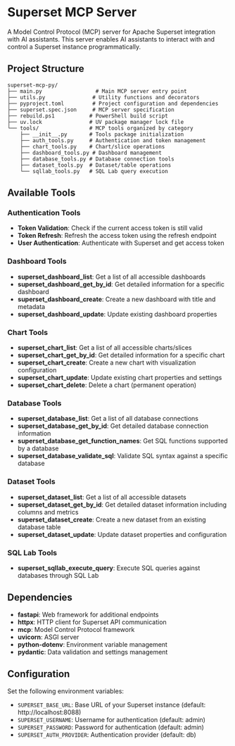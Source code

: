 # Superset MCP Server

A Model Control Protocol (MCP) server for Apache Superset integration with AI assistants. This server enables AI assistants to interact with and control a Superset instance programmatically.

## Project Structure

```
superset-mcp-py/
├── main.py                 # Main MCP server entry point
├── utils.py               # Utility functions and decorators
├── pyproject.toml         # Project configuration and dependencies
├── superset.spec.json     # MCP server specification
├── rebuild.ps1           # PowerShell build script
├── uv.lock               # UV package manager lock file
└── tools/                # MCP tools organized by category
    ├── __init__.py       # Tools package initialization
    ├── auth_tools.py     # Authentication and token management
    ├── chart_tools.py    # Chart/slice operations
    ├── dashboard_tools.py # Dashboard management
    ├── database_tools.py # Database connection tools
    ├── dataset_tools.py  # Dataset/table operations
    └── sqllab_tools.py   # SQL Lab query execution
```

## Available Tools

### Authentication Tools
- **Token Validation**: Check if the current access token is still valid
- **Token Refresh**: Refresh the access token using the refresh endpoint
- **User Authentication**: Authenticate with Superset and get access token

### Dashboard Tools
- **superset_dashboard_list**: Get a list of all accessible dashboards
- **superset_dashboard_get_by_id**: Get detailed information for a specific dashboard
- **superset_dashboard_create**: Create a new dashboard with title and metadata
- **superset_dashboard_update**: Update existing dashboard properties

### Chart Tools
- **superset_chart_list**: Get a list of all accessible charts/slices
- **superset_chart_get_by_id**: Get detailed information for a specific chart
- **superset_chart_create**: Create a new chart with visualization configuration
- **superset_chart_update**: Update existing chart properties and settings
- **superset_chart_delete**: Delete a chart (permanent operation)

### Database Tools
- **superset_database_list**: Get a list of all database connections
- **superset_database_get_by_id**: Get detailed database connection information
- **superset_database_get_function_names**: Get SQL functions supported by a database
- **superset_database_validate_sql**: Validate SQL syntax against a specific database

### Dataset Tools
- **superset_dataset_list**: Get a list of all accessible datasets
- **superset_dataset_get_by_id**: Get detailed dataset information including columns and metrics
- **superset_dataset_create**: Create a new dataset from an existing database table
- **superset_dataset_update**: Update dataset properties and configuration

### SQL Lab Tools
- **superset_sqllab_execute_query**: Execute SQL queries against databases through SQL Lab

## Dependencies

- **fastapi**: Web framework for additional endpoints
- **httpx**: HTTP client for Superset API communication
- **mcp**: Model Control Protocol framework
- **uvicorn**: ASGI server
- **python-dotenv**: Environment variable management
- **pydantic**: Data validation and settings management

## Configuration

Set the following environment variables:
- `SUPERSET_BASE_URL`: Base URL of your Superset instance (default: http://localhost:8088)
- `SUPERSET_USERNAME`: Username for authentication (default: admin)
- `SUPERSET_PASSWORD`: Password for authentication (default: admin)
- `SUPERSET_AUTH_PROVIDER`: Authentication provider (default: db)
